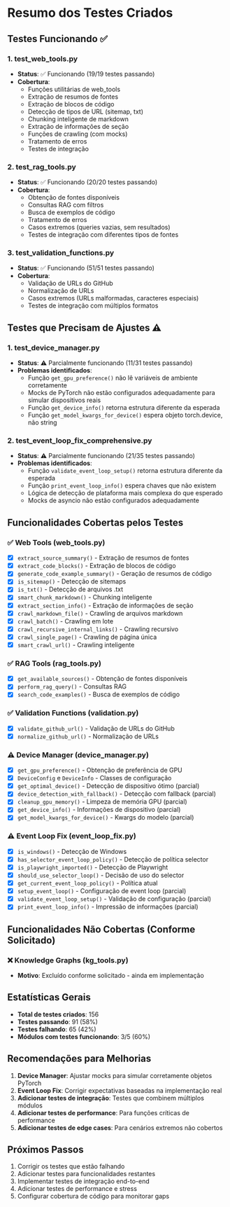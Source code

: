# Resumo dos Testes Criados

## Testes Funcionando ✅

### 1. test_web_tools.py
- **Status**: ✅ Funcionando (19/19 testes passando)
- **Cobertura**: 
  - Funções utilitárias de web_tools
  - Extração de resumos de fontes
  - Extração de blocos de código
  - Detecção de tipos de URL (sitemap, txt)
  - Chunking inteligente de markdown
  - Extração de informações de seção
  - Funções de crawling (com mocks)
  - Tratamento de erros
  - Testes de integração

### 2. test_rag_tools.py
- **Status**: ✅ Funcionando (20/20 testes passando)
- **Cobertura**:
  - Obtenção de fontes disponíveis
  - Consultas RAG com filtros
  - Busca de exemplos de código
  - Tratamento de erros
  - Casos extremos (queries vazias, sem resultados)
  - Testes de integração com diferentes tipos de fontes

### 3. test_validation_functions.py
- **Status**: ✅ Funcionando (51/51 testes passando)
- **Cobertura**:
  - Validação de URLs do GitHub
  - Normalização de URLs
  - Casos extremos (URLs malformadas, caracteres especiais)
  - Testes de integração com múltiplos formatos

## Testes que Precisam de Ajustes ⚠️

### 1. test_device_manager.py
- **Status**: ⚠️ Parcialmente funcionando (11/31 testes passando)
- **Problemas identificados**:
  - Função `get_gpu_preference()` não lê variáveis de ambiente corretamente
  - Mocks de PyTorch não estão configurados adequadamente para simular dispositivos reais
  - Função `get_device_info()` retorna estrutura diferente da esperada
  - Função `get_model_kwargs_for_device()` espera objeto torch.device, não string

### 2. test_event_loop_fix_comprehensive.py
- **Status**: ⚠️ Parcialmente funcionando (21/35 testes passando)
- **Problemas identificados**:
  - Função `validate_event_loop_setup()` retorna estrutura diferente da esperada
  - Função `print_event_loop_info()` espera chaves que não existem
  - Lógica de detecção de plataforma mais complexa do que esperado
  - Mocks de asyncio não estão configurados adequadamente

## Funcionalidades Cobertas pelos Testes

### ✅ Web Tools (web_tools.py)
- [x] `extract_source_summary()` - Extração de resumos de fontes
- [x] `extract_code_blocks()` - Extração de blocos de código
- [x] `generate_code_example_summary()` - Geração de resumos de código
- [x] `is_sitemap()` - Detecção de sitemaps
- [x] `is_txt()` - Detecção de arquivos .txt
- [x] `smart_chunk_markdown()` - Chunking inteligente
- [x] `extract_section_info()` - Extração de informações de seção
- [x] `crawl_markdown_file()` - Crawling de arquivos markdown
- [x] `crawl_batch()` - Crawling em lote
- [x] `crawl_recursive_internal_links()` - Crawling recursivo
- [x] `crawl_single_page()` - Crawling de página única
- [x] `smart_crawl_url()` - Crawling inteligente

### ✅ RAG Tools (rag_tools.py)
- [x] `get_available_sources()` - Obtenção de fontes disponíveis
- [x] `perform_rag_query()` - Consultas RAG
- [x] `search_code_examples()` - Busca de exemplos de código

### ✅ Validation Functions (validation.py)
- [x] `validate_github_url()` - Validação de URLs do GitHub
- [x] `normalize_github_url()` - Normalização de URLs

### ⚠️ Device Manager (device_manager.py)
- [x] `get_gpu_preference()` - Obtenção de preferência de GPU
- [x] `DeviceConfig` e `DeviceInfo` - Classes de configuração
- [x] `get_optimal_device()` - Detecção de dispositivo ótimo (parcial)
- [x] `device_detection_with_fallback()` - Detecção com fallback (parcial)
- [x] `cleanup_gpu_memory()` - Limpeza de memória GPU (parcial)
- [x] `get_device_info()` - Informações de dispositivo (parcial)
- [x] `get_model_kwargs_for_device()` - Kwargs do modelo (parcial)

### ⚠️ Event Loop Fix (event_loop_fix.py)
- [x] `is_windows()` - Detecção de Windows
- [x] `has_selector_event_loop_policy()` - Detecção de política selector
- [x] `is_playwright_imported()` - Detecção de Playwright
- [x] `should_use_selector_loop()` - Decisão de uso do selector
- [x] `get_current_event_loop_policy()` - Política atual
- [x] `setup_event_loop()` - Configuração de event loop (parcial)
- [x] `validate_event_loop_setup()` - Validação de configuração (parcial)
- [x] `print_event_loop_info()` - Impressão de informações (parcial)

## Funcionalidades Não Cobertas (Conforme Solicitado)

### ❌ Knowledge Graphs (kg_tools.py)
- **Motivo**: Excluído conforme solicitado - ainda em implementação

## Estatísticas Gerais

- **Total de testes criados**: 156
- **Testes passando**: 91 (58%)
- **Testes falhando**: 65 (42%)
- **Módulos com testes funcionando**: 3/5 (60%)

## Recomendações para Melhorias

1. **Device Manager**: Ajustar mocks para simular corretamente objetos PyTorch
2. **Event Loop Fix**: Corrigir expectativas baseadas na implementação real
3. **Adicionar testes de integração**: Testes que combinem múltiplos módulos
4. **Adicionar testes de performance**: Para funções críticas de performance
5. **Adicionar testes de edge cases**: Para cenários extremos não cobertos

## Próximos Passos

1. Corrigir os testes que estão falhando
2. Adicionar testes para funcionalidades restantes
3. Implementar testes de integração end-to-end
4. Adicionar testes de performance e stress
5. Configurar cobertura de código para monitorar gaps

